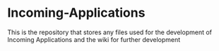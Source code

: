 # Incoming-Applications
This is the repository that stores any files used for the development of Incoming Applications and the wiki for further development
